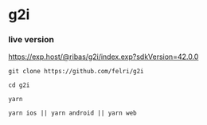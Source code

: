# g2i

### live version
https://exp.host/@ribas/g2i/index.exp?sdkVersion=42.0.0


```
git clone https://github.com/felri/g2i

cd g2i

yarn

yarn ios || yarn android || yarn web
```
